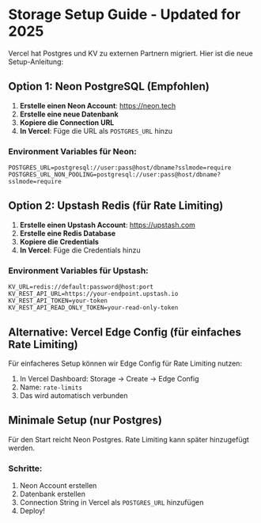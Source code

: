 # Storage Setup Guide - Updated for 2025

Vercel hat Postgres und KV zu externen Partnern migriert. Hier ist die neue Setup-Anleitung:

## Option 1: Neon PostgreSQL (Empfohlen)

1. **Erstelle einen Neon Account**: https://neon.tech
2. **Erstelle eine neue Datenbank**
3. **Kopiere die Connection URL**
4. **In Vercel**: Füge die URL als `POSTGRES_URL` hinzu

### Environment Variables für Neon:
```
POSTGRES_URL=postgresql://user:pass@host/dbname?sslmode=require
POSTGRES_URL_NON_POOLING=postgresql://user:pass@host/dbname?sslmode=require
```

## Option 2: Upstash Redis (für Rate Limiting)

1. **Erstelle einen Upstash Account**: https://upstash.com
2. **Erstelle eine Redis Database**
3. **Kopiere die Credentials**
4. **In Vercel**: Füge die Credentials hinzu

### Environment Variables für Upstash:
```
KV_URL=redis://default:password@host:port
KV_REST_API_URL=https://your-endpoint.upstash.io
KV_REST_API_TOKEN=your-token
KV_REST_API_READ_ONLY_TOKEN=your-read-only-token
```

## Alternative: Vercel Edge Config (für einfaches Rate Limiting)

Für einfacheres Setup können wir Edge Config für Rate Limiting nutzen:

1. In Vercel Dashboard: Storage → Create → Edge Config
2. Name: `rate-limits`
3. Das wird automatisch verbunden

## Minimale Setup (nur Postgres)

Für den Start reicht Neon Postgres. Rate Limiting kann später hinzugefügt werden.

### Schritte:
1. Neon Account erstellen
2. Datenbank erstellen
3. Connection String in Vercel als `POSTGRES_URL` hinzufügen
4. Deploy!